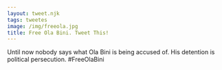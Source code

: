 ```yaml
---
layout: tweet.njk
tags: tweetes
image: /img/freeola.jpg
title: Free Ola Bini. Tweet This!
---
```

Until now nobody says what Ola Bini is being accused of. His detention is political persecution. #FreeOlaBini
